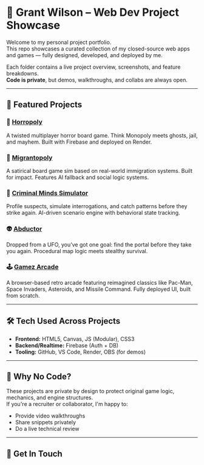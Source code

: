 # 💼 Grant Wilson – Web Dev Project Showcase

Welcome to my personal project portfolio.  
This repo showcases a curated collection of my closed-source web apps and games — fully designed, developed, and deployed by me.

Each folder contains a live project overview, screenshots, and feature breakdowns.  
**Code is private**, but demos, walkthroughs, and collabs are always open.

---

## 🚀 Featured Projects

### 🎲 [Horropoly](./horropoly/README.md)  
A twisted multiplayer horror board game. Think Monopoly meets ghosts, jail, and mayhem. Built with Firebase and deployed on Render.

### 🧳 [Migrantopoly](./migrantopoly/README.md)  
A satirical board game sim based on real-world immigration systems. Built for impact. Features AI fallback and social logic systems.

### 🧠 [Criminal Minds Simulator](./criminal-minds-sim/README.md)  
Profile suspects, simulate interrogations, and catch patterns before they strike again. AI-driven scenario engine with behavioral state tracking.

### 👽 [Abductor](./abductor/README.md)  
Dropped from a UFO, you’ve got one goal: find the portal before they take you again. Procedural map logic meets stealthy survival.

### 🕹️ [Gamez Arcade](./gamez-arcade/README.md)  
A browser-based retro arcade featuring reimagined classics like Pac-Man, Space Invaders, Asteroids, and Missile Command. Fully deployed UI, built from scratch.

---

## 🛠️ Tech Used Across Projects

- **Frontend:** HTML5, Canvas, JS (Modular), CSS3
- **Backend/Realtime:** Firebase (Auth + DB)
- **Tooling:** GitHub, VS Code, Render, OBS (for demos)

---

## 🔐 Why No Code?

These projects are private by design to protect original game logic, mechanics, and engine structures.  
If you're a recruiter or collaborator, I'm happy to:

- Provide video walkthroughs
- Share snippets privately
- Do a live technical review

---

## 🤝 Get In Touch

